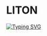 # LITON
[![Typing SVG](https://readme-typing-svg.demolab.com?font=Fira+Code&size=38&pause=1000&color=F7458E&width=435&lines=LITON+404)](https://git.io/typing-svg)
